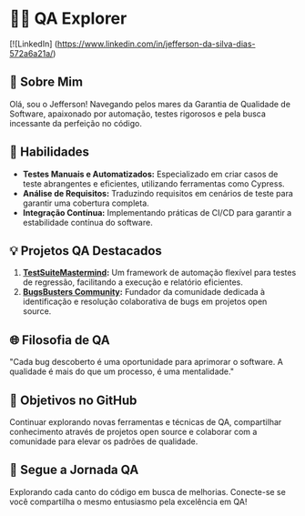 <!-- Jefferson da Silva Dias -->
# 👨‍💻 QA Explorer

<!-- Ícones de Contato -->
[![LinkedIn] (https://www.linkedin.com/in/jefferson-da-silva-dias-572a6a21a/)


## 🚀 Sobre Mim
Olá, sou o Jefferson! Navegando pelos mares da Garantia de Qualidade de Software, apaixonado por automação, testes rigorosos e pela busca incessante da perfeição no código.

## 💼 Habilidades
- **Testes Manuais e Automatizados:** Especializado em criar casos de teste abrangentes e eficientes, utilizando ferramentas como Cypress.
- **Análise de Requisitos:** Traduzindo requisitos em cenários de teste para garantir uma cobertura completa.
- **Integração Contínua:** Implementando práticas de CI/CD para garantir a estabilidade contínua do software.

## 💡 Projetos QA Destacados
1. **[TestSuiteMastermind](#):** Um framework de automação flexível para testes de regressão, facilitando a execução e relatório eficientes.
2. **[BugsBusters Community](#):** Fundador da comunidade dedicada à identificação e resolução colaborativa de bugs em projetos open source.

<!-- Ícone Filosofia -->
## 🌐 Filosofia de QA
"Cada bug descoberto é uma oportunidade para aprimorar o software. A qualidade é mais do que um processo, é uma mentalidade."

<!-- Objetivos no GitHub -->
## 🎯 Objetivos no GitHub
Continuar explorando novas ferramentas e técnicas de QA, compartilhar conhecimento através de projetos open source e colaborar com a comunidade para elevar os padrões de qualidade.

<!-- Sua Jornada -->
## 🚀 Segue a Jornada QA
Explorando cada canto do código em busca de melhorias. Conecte-se se você compartilha o mesmo entusiasmo pela excelência em QA!


